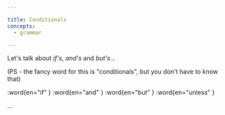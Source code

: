 ```yaml
---

title: Conditionals
concepts:
  - grammar

---
```


Let's talk about *if's*, *and's* and *but's*...

(PS - the fancy word for this is "conditionals", but you don't have to know that)

:word{en="if" }
:word{en="and" }
:word{en="but" }
:word{en="unless" }

...
